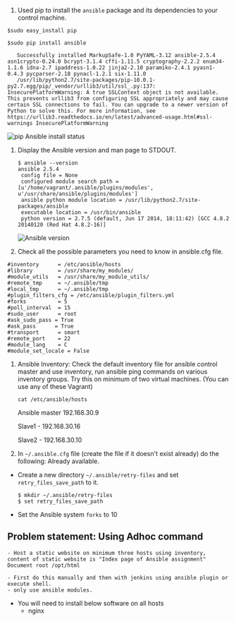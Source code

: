 1. Used pip to install the `ansible` package and its dependencies to your control machine.

```
$sudo easy_install pip

$sudo pip install ansible

   Successfully installed MarkupSafe-1.0 PyYAML-3.12 ansible-2.5.4 asn1crypto-0.24.0 bcrypt-3.1.4 cffi-1.11.5 cryptography-2.2.2 enum34-1.1.6 idna-2.7 ipaddress-1.0.22 jinja2-2.10 paramiko-2.4.1 pyasn1-0.4.3 pycparser-2.18 pynacl-1.2.1 six-1.11.0
   /usr/lib/python2.7/site-packages/pip-10.0.1-py2.7.egg/pip/_vendor/urllib3/util/ssl_.py:137: InsecurePlatformWarning: A true SSLContext object is not available. This prevents urllib3 from configuring SSL appropriately and may cause certain SSL connections to fail. You can upgrade to a newer version of Python to solve this. For more information, see https://urllib3.readthedocs.io/en/latest/advanced-usage.html#ssl-warnings InsecurePlatformWarning
```

![pip Ansible install status](https://github.com/its4cs/images/blob/master/AnsibleDay1Assignment1-pipInstall.png)

1. Display the Ansible version and man page to STDOUT.

   ```
   $ ansible --version
   ansible 2.5.4
    config file = None
    configured module search path = [u'/home/vagrant/.ansible/plugins/modules', u'/usr/share/ansible/plugins/modules']
    ansible python module location = /usr/lib/python2.7/site-packages/ansible
    executable location = /usr/bin/ansible
    python version = 2.7.5 (default, Jun 17 2014, 18:11:42) [GCC 4.8.2 20140120 (Red Hat 4.8.2-16)]
   ```
   ![Ansible version](https://github.com/its4cs/images/blob/master/AnsibleDay1Assignment1-version.png)

1. Check all the possible parameters you need to know in ansible.cfg file.

```
#inventory      = /etc/ansible/hosts
#library        = /usr/share/my_modules/
#module_utils   = /usr/share/my_module_utils/
#remote_tmp     = ~/.ansible/tmp
#local_tmp      = ~/.ansible/tmp
#plugin_filters_cfg = /etc/ansible/plugin_filters.yml
#forks          = 5
#poll_interval  = 15
#sudo_user      = root
#ask_sudo_pass = True
#ask_pass      = True
#transport      = smart
#remote_port    = 22
#module_lang    = C
#module_set_locale = False
```


1. Ansible Inventory: Check the default inventory file for ansible control master and use inventory, run ansible ping commands on various inventory groups. Try this on minimum of two virtual machines. (You can use any of these Vagrant)

   ```
   cat /etc/ansible/hosts
   ```
   Ansible master 192.168.30.9

   Slave1 - 192.168.30.16

   Slave2 - 192.168.30.10

   

1. In `~/.ansible.cfg` file (create the file if it doesn't exist already) do the following: Already available.
  * Create a new directory `~/.ansible/retry-files` and set `retry_files_save_path` to it.

    ```
    $ mkdir ~/.ansible/retry-files
    $ set retry_files_save_path
    ```

  * Set the Ansible system `forks` to 10

## Problem statement: Using Adhoc command
```
- Host a static website on minimum three hosts using inventory, content of static website is "Index page of Ansible assignment"
Document root /opt/html

- First do this manually and then with jenkins using ansible plugin or execute shell.
- only use ansible modules.
```
 * You will need to install below software on all hosts
    * nginx
```


```